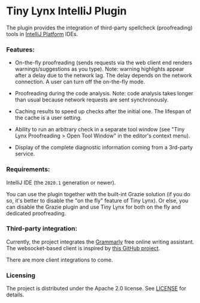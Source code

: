 # Tiny Lynx IntelliJ Plugin

The plugin provides the integration of third-party spellcheck (proofreading) tools in [IntelliJ Platform](https://www.jetbrains.com/idea/) IDEs.

### Features:

- On-the-fly proofreading (sends requests via the web client end renders warnings/suggestions as you type). Note: warning highlights appear after a delay due to the network lag. The delay depends on the network connection. A user can turn off the on-the-fly mode.

- Proofreading during the code analysis. Note: code analysis takes longer than usual because network requests are sent synchronously.

- Caching results to speed up checks after the initial one. The lifespan of the cache is a user setting.
  
- Ability to run an arbitrary check in a separate tool window (see "Tiny Lynx Proofreading > Open Tool Window" in the editor's context menu).

- Display of the complete diagnostic information coming from a 3rd-party service.

### Requirements:

IntelliJ IDE (the `2020.1` generation or newer).

You can use the plugin together with the built-int Grazie solution (if you do so, it's better to disable the "on the fly" feature of Tiny Lynx). Or else, you can disable the Grazie plugin and use Tiny Lynx for
both on the fly and dedicated proofreading.

### Third-party integration:

Currently, the project integrates the [Grammarly](https://www.grammarly.com/) free online writing assistant. The websocket-based client is inspired by [this GitHub project](https://github.com/stewartmcgown/grammarly-api).

There are more client integrations to come.

### Licensing

The project is distributed under the Apache 2.0 license. See [LICENSE](LICENSE) for details. 
